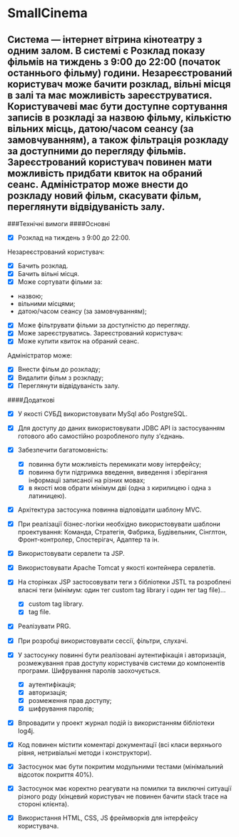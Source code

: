 # SmallCinema

Система — інтернет вітрина **кінотеатру** з одним залом.
В системі є **Розклад** показу фільмів на тиждень з 9:00 до 22:00 (початок останнього фільму) години.
**Незареєстрований користувач** може бачити розклад, вільні місця в залі та має можливість зареєструватися.
Користувачеві має бути доступне сортування записів в розкладі за **назвою** фільму, кількістю **вільних місць**,
**датою/часом** сеансу (за замовчуванням), а також фільтрація розкладу за **доступними до перегляду** фільмів.
**Зареєстрований користувач** повинен мати можливість придбати квиток на обраний сеанс.
**Адміністратор** може внести до розкладу новий фільм, скасувати фільм, переглянути відвідуваність залу.
---

###Технічні вимоги
####Основні
- [x] Розклад на тиждень з 9:00 до 22:00.

Незареєстрований користувач:

- [x] Бачить розклад.
- [x] Бачить вільні місця.
- [x] Може сортувати фільми за:
- назвою;
- вільними місцями;
- датою/часом сеансу (за замовчуванням);
- [x] Може фільтрувати фільми за доступністю до перегляду.
- [x] Може зареєструватись.
Зареєстрований користувач:
- [x] Може купити квиток на обраний сеанс.

Адміністратор може:

- [x] Внести фільм до розкладу;
- [x] Видалити фільм з розкладу;
- [x] Переглянути відвідуваність залу.

####Додаткові

- [x] У якості СУБД використовувати MySql або PostgreSQL.
- [x] Для доступу до даних використовувати JDBC API із застосуванням готового або самостійно розробленого пулу з'єднань.
- [x] Забезпечити багатомовність:
    - [x] повинна бути можливість перемикати мову інтерфейсу;
    - [x] повинна бути підтримка введення, виведення і зберігання інформаціі записаної на різних мовах;
    - [x] в якості мов обрати мінімум дві (одна з кирилицею і одна з латиницею).
- [x] Архітектура застосунка повинна відповідати шаблону MVC.
- [x] При реалізації бізнес-логіки необхідно використовувати шаблони проектування: Команда,
  Стратегія, Фабрика, Будівельник, Сінглтон, Фронт-контролер, Спостерігач, Адаптер та ін.
- [x] Використовувати сервлети та JSP.
- [x] Використовувати Apache Tomcat у якості контейнера сервлетів.
- [x] На сторінках JSP застосовувати теги з бібліотеки JSTL та розроблені власні теги (мінімум: один
  тег custom tag library і один тег tag file)...
    - [x] custom tag library.
    - [x] tag file.
- [x] Реалізувати PRG.
- [x] При розробці використовувати сессії, фільтри, слухачі.
- [x] У застосунку повинні бути реалізовані аутентифікація і авторизація, розмежування прав
  доступу користувачів системи до компонентів програми. Шифрування паролів заохочується.
    -[x] аутентифікація;
    -[x] авторизація;
    -[x] розмеження прав доступу;
    -[x] шифрування паролів;
- [x] Впровадити у проект журнал подій із використанням бібліотеки log4j.
- [x] Код повинен містити коментарі документації (всі класи верхнього рівня, нетривіальні методи
  і конструктори).
- [x] Застосунок має бути покритим модульними тестами (мінімальний відсоток покриття 40%).
- [x] Застосунок має коректно реагувати на помилки та виключні ситуації різного роду (кінцевий
  користувач не повинен бачити stack trace на стороні клієнта).
- [x] Використання HTML, CSS, JS фреймворків для інтерфейсу користувача.

     